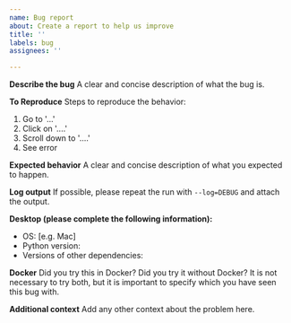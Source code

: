 ```yaml
---
name: Bug report
about: Create a report to help us improve
title: ''
labels: bug
assignees: ''

---
```


**Describe the bug**
A clear and concise description of what the bug is.

**To Reproduce**
Steps to reproduce the behavior:
1. Go to '...'
2. Click on '....'
3. Scroll down to '....'
4. See error

**Expected behavior**
A clear and concise description of what you expected to happen.

**Log output**
If possible, please repeat the run with `--log=DEBUG` and attach the output.

**Desktop (please complete the following information):**
 - OS: [e.g. Mac]
 - Python version:
 - Versions of other dependencies:

**Docker**
Did you try this in Docker?  Did you try it without Docker?  It is not necessary to try both, but it is important to specify which you have seen this bug with.

**Additional context**
Add any other context about the problem here.
